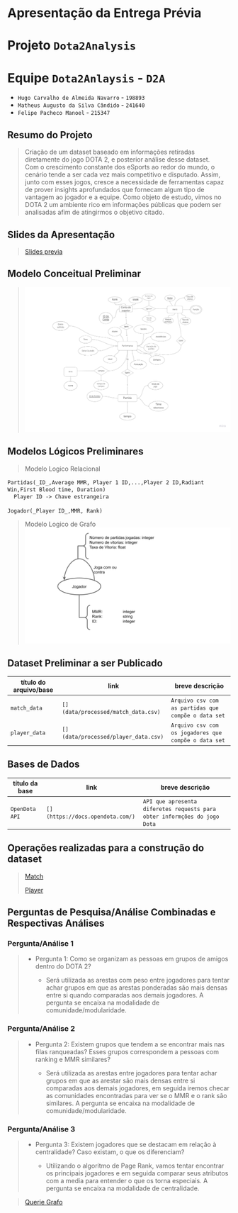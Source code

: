 # Apresentação da Entrega Prévia


# Projeto `Dota2Analysis`

# Equipe `Dota2Anlaysis` - `D2A`
* `Hugo Carvalho de Almeida Navarro` - `198893`
* `Matheus Augusto da Silva Cândido` - `241640`
* `Felipe Pacheco Manoel` - `215347`


## Resumo do Projeto
> Criação de um dataset baseado em informações retiradas diretamente do jogo DOTA 2, e posterior análise desse dataset.  
 Com o crescimento constante dos eSports ao redor do mundo, o cenário tende a ser cada vez mais competitivo e disputado. Assim, junto com esses jogos, cresce a necessidade de ferramentas capaz de prover insights aprofundados que fornecam algum tipo de vantagem ao jogador e a equipe. Como objeto de estudo, vimos no DOTA 2 um ambiente rico em informações públicas que podem ser analisadas afim de atingirmos o objetivo citado.

## Slides da Apresentação
> [Slides previa](slides/previa.pdf)

## Modelo Conceitual Preliminar

> ![Conceitual](assets/conceitual.jpg)

## Modelos Lógicos Preliminares

> Modelo Logico Relacional
~~~
Partidas(_ID_,Average MMR, Player 1 ID,...,Player 2 ID,Radiant Win,First Blood time, Duration)
  Player ID -> Chave estrangeira

Jogador(_Player ID_,MMR, Rank)
~~~


>Modelo Logico de Grafo
> ![Modelo Lógico de Grafos](assets/modelo-logico-grafo.png)


## Dataset Preliminar a ser Publicado

título do arquivo/base | link | breve descrição
----- | ----- | -----
`match_data` | `[](data/processed/match_data.csv)` | `Arquivo csv com as partidas que compõe o data set`
`player_data` | `[](data/processed/player_data.csv)`| `Arquivo csv com os jogadores que compõe o data set`


## Bases de Dados

título da base | link | breve descrição
----- | ----- | -----
`OpenDota API` | `[](https://docs.opendota.com/)` | `API que apresenta diferetes requests para obter informções do jogo Dota`

## Operações realizadas para a construção do dataset

> [Match](src/match_data_request.py)
>
> [Player](src/player_data_request.py)

## Perguntas de Pesquisa/Análise Combinadas e Respectivas Análises

### Pergunta/Análise 1
> * Pergunta 1: Como se organizam as pessoas em grupos de amigos dentro do DOTA 2?  
>   
>   * Será utilizada as arestas com peso entre jogadores para tentar achar grupos em que as arestas ponderadas são mais densas entre si quando comparadas aos demais jogadores. A pergunta se encaixa na modalidade de comunidade/modularidade.

### Pergunta/Análise 2
> * Pergunta 2: Existem grupos que tendem a se encontrar mais nas filas ranqueadas? Esses grupos correspondem a pessoas com ranking e MMR similares?
>   
>   * Será utilizada as arestas entre jogadores para tentar achar grupos em que as arestar são mais densas entre si comparadas aos demais jogadores, em seguida iremos checar as comunidades encontradas para ver se o MMR e o rank são similares. A pergunta se encaixa na modalidade de comunidade/modularidade.

### Pergunta/Análise 3
> * Pergunta 3: Existem jogadores que se destacam em relação à centralidade? Caso existam, o que os diferenciam?
>   
>   * Utilizando o algoritmo de Page Rank, vamos tentar encontrar os principais jogadores e em seguida comparar seus atributos com a media para entender o que os torna especiais. A pergunta se encaixa na modalidade de centralidade.

>
>
> [Querie Grafo](src/cypher.md)